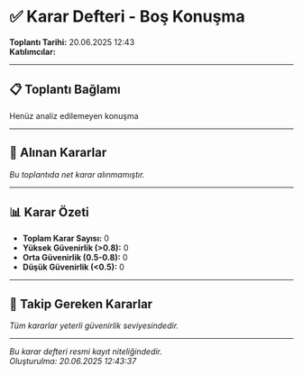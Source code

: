 # ✅ Karar Defteri - Boş Konuşma

**Toplantı Tarihi:** 20.06.2025 12:43  
**Katılımcılar:** 

---

## 📋 Toplantı Bağlamı

Henüz analiz edilemeyen konuşma

---

## 🎯 Alınan Kararlar

*Bu toplantıda net karar alınmamıştır.*

---

## 📊 Karar Özeti

- **Toplam Karar Sayısı:** 0
- **Yüksek Güvenirlik (>0.8):** 0
- **Orta Güvenirlik (0.5-0.8):** 0
- **Düşük Güvenirlik (<0.5):** 0

---

## 🔄 Takip Gereken Kararlar

*Tüm kararlar yeterli güvenirlik seviyesindedir.*

---

*Bu karar defteri resmi kayıt niteliğindedir.*  
*Oluşturulma: 20.06.2025 12:43:37*